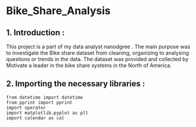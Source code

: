 # Bike_Share_Analysis

## 1. Introduction : 
This project is a part of my data analyst nanodgree . 
The main purpose was to investigate the Bike share dataset from  cleaning, organizing to  analysing questions or trends in the data.
The dataset was provided and collected by Motivate a leader in the bike share systems in the North of America.

## 2. Importing the necessary libraries : 
~~~~import csv
from datetime import datetime
from pprint import pprint 
import operator
import matplotlib.pyplot as plt
import calendar as cal
~~~~


